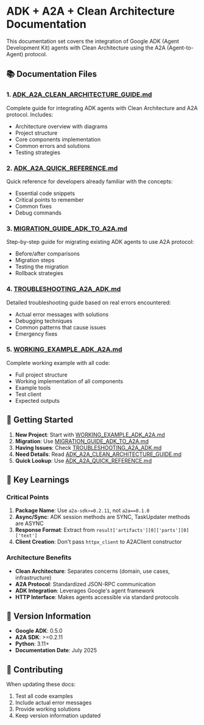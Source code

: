 # ADK + A2A + Clean Architecture Documentation

This documentation set covers the integration of Google ADK (Agent Development Kit) agents with Clean Architecture using the A2A (Agent-to-Agent) protocol.

## 📚 Documentation Files

### 1. [ADK_A2A_CLEAN_ARCHITECTURE_GUIDE.md](./ADK_A2A_CLEAN_ARCHITECTURE_GUIDE.md)
Complete guide for integrating ADK agents with Clean Architecture and A2A protocol. Includes:
- Architecture overview with diagrams
- Project structure
- Core components implementation
- Common errors and solutions
- Testing strategies

### 2. [ADK_A2A_QUICK_REFERENCE.md](./ADK_A2A_QUICK_REFERENCE.md)
Quick reference for developers already familiar with the concepts:
- Essential code snippets
- Critical points to remember
- Common fixes
- Debug commands

### 3. [MIGRATION_GUIDE_ADK_TO_A2A.md](./MIGRATION_GUIDE_ADK_TO_A2A.md)
Step-by-step guide for migrating existing ADK agents to use A2A protocol:
- Before/after comparisons
- Migration steps
- Testing the migration
- Rollback strategies

### 4. [TROUBLESHOOTING_A2A_ADK.md](./TROUBLESHOOTING_A2A_ADK.md)
Detailed troubleshooting guide based on real errors encountered:
- Actual error messages with solutions
- Debugging techniques
- Common patterns that cause issues
- Emergency fixes

### 5. [WORKING_EXAMPLE_ADK_A2A.md](./WORKING_EXAMPLE_ADK_A2A.md)
Complete working example with all code:
- Full project structure
- Working implementation of all components
- Example tools
- Test client
- Expected outputs

## 🚀 Getting Started

1. **New Project**: Start with [WORKING_EXAMPLE_ADK_A2A.md](./WORKING_EXAMPLE_ADK_A2A.md)
2. **Migration**: Use [MIGRATION_GUIDE_ADK_TO_A2A.md](./MIGRATION_GUIDE_ADK_TO_A2A.md)
3. **Having Issues**: Check [TROUBLESHOOTING_A2A_ADK.md](./TROUBLESHOOTING_A2A_ADK.md)
4. **Need Details**: Read [ADK_A2A_CLEAN_ARCHITECTURE_GUIDE.md](./ADK_A2A_CLEAN_ARCHITECTURE_GUIDE.md)
5. **Quick Lookup**: Use [ADK_A2A_QUICK_REFERENCE.md](./ADK_A2A_QUICK_REFERENCE.md)

## 🔑 Key Learnings

### Critical Points
1. **Package Name**: Use `a2a-sdk>=0.2.11`, not `a2a==0.1.0`
2. **Async/Sync**: ADK session methods are SYNC, TaskUpdater methods are ASYNC
3. **Response Format**: Extract from `result['artifacts'][0]['parts'][0]['text']`
4. **Client Creation**: Don't pass `httpx_client` to A2AClient constructor

### Architecture Benefits
- **Clean Architecture**: Separates concerns (domain, use cases, infrastructure)
- **A2A Protocol**: Standardized JSON-RPC communication
- **ADK Integration**: Leverages Google's agent framework
- **HTTP Interface**: Makes agents accessible via standard protocols

## 📝 Version Information

- **Google ADK**: 0.5.0
- **A2A SDK**: >=0.2.11
- **Python**: 3.11+
- **Documentation Date**: July 2025

## 🤝 Contributing

When updating these docs:
1. Test all code examples
2. Include actual error messages
3. Provide working solutions
4. Keep version information updated